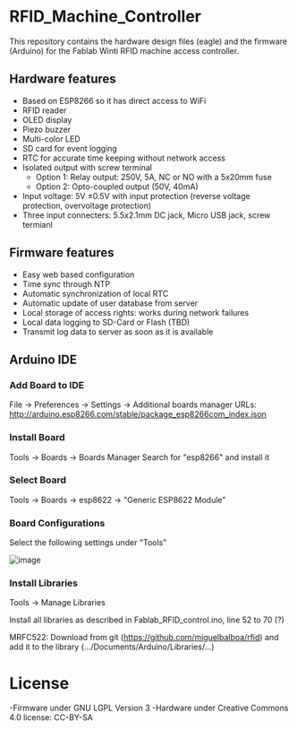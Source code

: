 # RFID_Machine_Controller
This repository contains the hardware design files (eagle) and the firmware (Arduino) for the Fablab Winti RFID machine access controller. 
## Hardware features
- Based on ESP8266 so it has direct access to WiFi
- RFID reader 
- OLED display
- Piezo buzzer
- Multi-color LED
- SD card for event logging
- RTC for accurate time keeping without network access
- Isolated output with screw terminal
  - Option 1: Relay output: 250V, 5A, NC or NO with a 5x20mm fuse
  - Option 2: Opto-coupled output (50V, 40mA)
- Input voltage: 5V ±0.5V with input protection (reverse voltage protection, overvoltage protection)
- Three input connecters: 5.5x2.1mm DC jack, Micro USB jack, screw termianl

## Firmware features
- Easy web based configuration
- Time sync through NTP
- Automatic synchronization of local RTC 
- Automatic update of user database from server
- Local storage of access rights: works during network failures
- Local data logging to SD-Card or Flash (TBD)
- Transmit log data to server as soon as it is available

## Arduino IDE
### Add Board to IDE
File -> Preferences -> Settings -> Additional boards manager URLs: http://arduino.esp8266.com/stable/package_esp8266com_index.json  
### Install Board
Tools -> Boards -> Boards Manager
Search for "esp8266" and install it
### Select Board
Tools -> Boards -> esp8622 -> "Generic ESP8622 Module"
### Board Configurations
Select the following settings under "Tools"

![image](https://github.com/user-attachments/assets/e9b4005c-9c74-44d9-99d8-364a309bd660)

### Install Libraries
Tools -> Manage Libraries

Install all libraries as described in Fablab_RFID_control.ino, line 52 to 70 (?)

MRFC522: Download from git (https://github.com/miguelbalboa/rfid) and add it to the library (.../Documents/Arduino/Libraries/...)

# License
-Firmware under GNU LGPL Version 3
-Hardware under Creative Commons 4.0 license: CC-BY-SA
